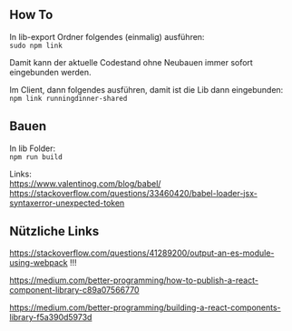 ## How To

In lib-export Ordner folgendes (einmalig) ausführen:<br/>
`sudo npm link`

Damit kann der aktuelle Codestand ohne Neubauen immer sofort eingebunden werden.

Im Client, dann folgendes ausführen, damit ist die Lib dann eingebunden:<br>
`npm link runningdinner-shared` 

## Bauen

In lib Folder: <br>
`npm run build`

Links:<br>
https://www.valentinog.com/blog/babel/<br>
https://stackoverflow.com/questions/33460420/babel-loader-jsx-syntaxerror-unexpected-token

## Nützliche Links
https://stackoverflow.com/questions/41289200/output-an-es-module-using-webpack !!!

https://medium.com/better-programming/how-to-publish-a-react-component-library-c89a07566770

https://medium.com/better-programming/building-a-react-components-library-f5a390d5973d


